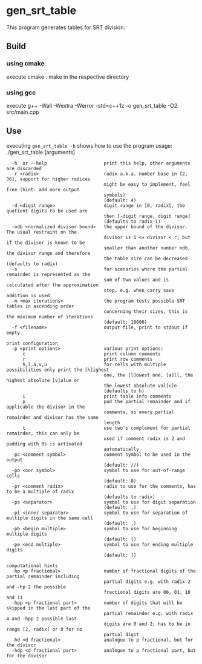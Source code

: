 # gen_srt_table
This program generates tables for SRT division.

## Build
### using cmake
execute
    cmake .
    make
in the respective directory
### using gcc
execute
    g++ -Wall -Wextra -Werror -std=c++1z -o gen_srt_table -O2 src/main.cpp

## Use
executing `gen_srt_table -h` shows how to use the program
    usage: ./gen_srt_table [arguments]

      -h  or --help                     print this help, other arguments are discarded
      -r <radix>                        radix a.k.a. number base in [2, 36], support for higher radices
                                        might be easy to implement, feel free (hint: add more output
                                        symbols)
                                        (default: 4)
      -d <digit range>                  digit range in ]0, radix[, the quotient digits to be used are
                                        then [-digit range, digit range]
                                        (defaults to radix-1)
      -ndb <normalized divisor bound>   the upper bound of the divisor. The usual restraint on the
                                        divisor is 1 <= divisor < r, but if the divisor is known to be
                                        smaller than another number ndb, the divisor range and therefore
                                        the table size can be decreased (defaults to radix)
      -s                                for scenarios where the partial remainder is represented as the
                                        sum of two values and is calculated after the approximation
                                        step, e.g. when carry save addition is used
      -m <max iterations>               the program tests possible SRT tables in ascending order
                                        concerning their sizes, this is the maximum number of iterations
                                        (default: 10000)
      -f <filename>                     output file, print to stdout if empty

    print configuration
      -p <print options>                various print options:
          c                             print column comments
          r                             print row comments
          h,l,a,v,u                     for cells with multiple possibilities only print the [h]ighest
                                        one, the [l]owest one, [a]ll, the highest absolute [v]alue or
                                        the lowest absolute val[u]e
                                        (defaults to h)
          i                             print table info comments
          p                             pad the partial remainder and if applicable the divisor in the
                                        comments, so every partial remainder and divisor has the same
                                        length
          t                             use two's complement for partial remainder, this can only be
                                        used if comment radix is 2 and padding with 0s is activated
                                        automatically
      -pc <comment symbol>              comment symbol to be used in the output
                                        (default: //)
      -po <oor symbol>                  symbol to use for out-of-range cells
                                        (default: 0)
      -pr <comment radix>               radix to use for the comments, has to be a multiple of radix
                                        (defaults to radix)
      -ps <separator>                   symbol to use for digit separation
                                        (default: ,)
      -pi <inner separator>             symbol to use for separation of multiple digits in the same cell
                                        (default: ,)
      -pb <begin multiple>              symbol to use for beginning multiple digits
                                        (default: [)
      -pe <end multiple>                symbol to use for ending multiple digits
                                        (default: ])

    computational hints
      -hp <p fractional>                number of fractional digits of the partial remainder including
                                        partial digits e.g. with radix 2 and -hp 2 the possible
                                        fractional digits are 00, 01, 10 and 11
      -hpp <p fractional part>          number of digits that will be skipped in the last part of the
                                        partial remainder e.g. with radix 4 and -hpp 2 possible last
                                        digits are 0 and 2; has to be in range [2, radix[ or 0 for no
                                        partial digit
      -hd <d fractional>                analogue to p fractional, but for the divisor
      -hdp <d fractional part>          analogue to p fractional part, but for the divisor
